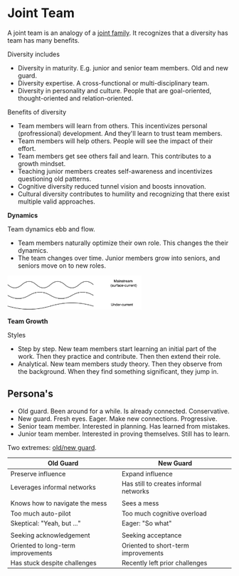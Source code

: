 # Joint Team

A joint team is an analogy of a [joint family](https://en.wikipedia.org/wiki/Hindu_joint_family). It recognizes that a diversity has team has many benefits.

Diversity includes

- Diversity in maturity. E.g. junior and senior team members. Old and new guard.
- Diversity expertise. A cross-functional or multi-disciplinary team.
- Diversity in personality and culture. People that are goal-oriented, thought-oriented and relation-oriented. 



Benefits of diversity

- Team members will learn from others. This incentivizes personal (profressional) development. And they'll learn to trust team members.
- Team members will help others. People will see the impact of their effort.
- Team members get  see others fail and learn. This contributes to a growth mindset.
- Teaching junior members creates self-awareness and incentivizes questioning old patterns.
- Cognitive diversity reduced tunnel vision and boosts innovation.
- Cultural diversity contributes to humility and recognizing that there exist multiple valid approaches.



**Dynamics**

Team dynamics ebb and flow. 

- Team members naturally optimize their own role. This changes the their dynamics.
- The team changes over time. Junior members grow into seniors, and seniors move on to new roles.

<img src="../img/waves-onderstroom-bovenstroom.png" alt="mainstream-undercurrent" style="width:60%;" />



**Team Growth**

Styles

- Step by step. New team members start learning an initial part of the work. Then they practice and contribute. Then then extend their role.
- Analytical. New team members study theory. Then they observe from the background. When they find something significant, they jump in.



## Persona's

- Old guard. Been around for a while. Is already connected. Conservative.
- New guard. Fresh eyes. Eager. Make new connections. Progressive. 
- Senior team member. Interested in planning. Has learned from mistakes.
- Junior team member. Interested in proving themselves. Still has to learn.



Two extremes: [old/new guard](https://twitter.com/johncutlefish/status/1451240735127195650).

| Old Guard                          | New Guard                               |
| ---------------------------------- | --------------------------------------- |
| Preserve influence                 | Expand influence                        |
| Leverages informal networks        | Has still  to creates informal networks |
|                                    |                                         |
| Knows how to navigate the mess     | Sees a mess                             |
| Too much auto-pilot                | Too much cognitive overload             |
| Skeptical: "Yeah, but ..."         | Eager: "So what"                        |
|                                    |                                         |
| Seeking acknowledgement            | Seeking acceptance                      |
| Oriented to long-term improvements | Oriented to short-term improvements     |
| Has stuck despite challenges       | Recently left prior challenges          |
